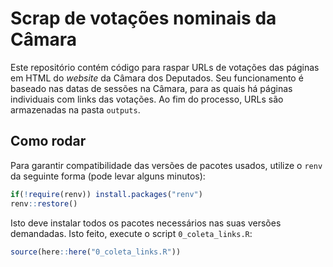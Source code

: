 # Scrap de votações nominais da Câmara

Este repositório contém código para raspar URLs de votações das páginas em HTML do *website* da Câmara dos Deputados. Seu funcionamento é baseado nas datas de sessões na Câmara, para as quais há páginas individuais com links das votações. Ao fim do processo, URLs são armazenadas na pasta `outputs`.

## Como rodar

Para garantir compatibilidade das versões de pacotes usados, utilize o `renv` da seguinte forma (pode levar alguns minutos):

```r
if(!require(renv)) install.packages("renv")
renv::restore()
```

Isto deve instalar todos os pacotes necessários nas suas versões demandadas. Isto feito, execute o script `0_coleta_links.R`:

```r
source(here::here("0_coleta_links.R"))
```




